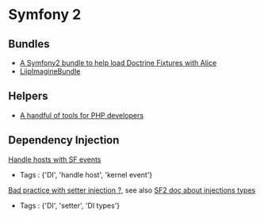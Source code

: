 Symfony 2
=========

Bundles
-------

* [A Symfony2 bundle to help load Doctrine Fixtures with Alice](https://github.com/hautelook/AliceBundle)
* [LiipImagineBundle](https://github.com/liip/LiipImagineBundle)

Helpers
-------

* [A handful of tools for PHP developers](https://github.com/ilya-dev/belt)

Dependency Injection
--------------------

[Handle hosts with SF events](http://knpuniversity.com/screencast/question-answer-day/symfony2-dynamic-subdomains)
* Tags : {'DI', 'handle host', 'kernel event'}

[Bad practice with setter injection ?](http://richardmiller.co.uk/2014/03/12/avoiding-setter-injection/), see also [SF2 doc about injections types](http://symfony.com/doc/current/components/dependency_injection/types.html)
* Tags : {'DI', 'setter', 'DI types'}
